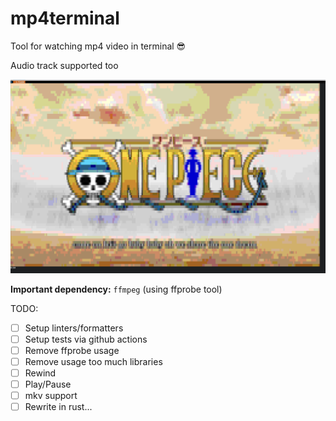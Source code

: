 # mp4terminal

Tool for watching mp4 video in terminal 😎

Audio track supported too

![Example](./example-pic.png)

**Important dependency:** `ffmpeg` (using ffprobe tool)

TODO:
- [ ] Setup linters/formatters
- [ ] Setup tests via github actions
- [ ] Remove ffprobe usage
- [ ] Remove usage too much libraries
- [ ] Rewind
- [ ] Play/Pause
- [ ] mkv support
- [ ] Rewrite in rust...
